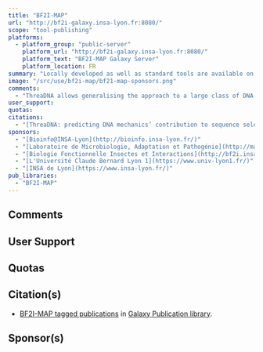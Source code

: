 ```yaml
---
title: "BF2I-MAP"
url: "http://bf2i-galaxy.insa-lyon.fr:8080/"
scope: "tool-publishing"
platforms:
  - platform_group: "public-server"
    platform_url: "http://bf2i-galaxy.insa-lyon.fr:8080/"
    platform_text: "BF2I-MAP Galaxy Server"
    platform_location: FR
summary: "Locally developed as well as standard tools are available on a 16-core server with 32GB memory, accessible to all users, and located in the BF2I lab."
image: "/src/use/bf2i-map/bf21-map-sponsors.png"
comments:
  - "ThreaDNA allows generalising the approach to a large class of DNA-binding proteins."
user_support:
quotas:
citations:
  - "[ThreaDNA: predicting DNA mechanics’ contribution to sequence selectivity of proteins along whole genomes](https://doi.org/10.1093/bioinformatics/btx634) by Jasmin Cevost, Cédric Vaillant and Sam Meyer, *Bioinformatics*, btx634, doi: 10.1093/bioinformatics/btx634, Published: 09 October 2017"
sponsors:
  - "[Bioinfo@INSA-Lyon](http://bioinfo.insa-lyon.fr/)"
  - "[Laboratoire de Microbiologie, Adaptation et Pathogénie](http://map.univ-lyon1.fr/)"
  - "[Biologie Fonctionnelle Insectes et Interactions](http://bf2i.insa-lyon.fr/)"
  - "[L'Université Claude Bernard Lyon 1](https://www.univ-lyon1.fr/)"
  - "[INSA de Lyon](https://www.insa-lyon.fr/)"
pub_libraries:
  - "BF2I-MAP"
---
```



## Comments


## User Support


## Quotas


## Citation(s)

* [BF2I-MAP tagged publications](https://www.zotero.org/groups/1732893/galaxy/tags/%3EBF2I-MAP) in [Galaxy Publication library](/publication-library/).


## Sponsor(s)

